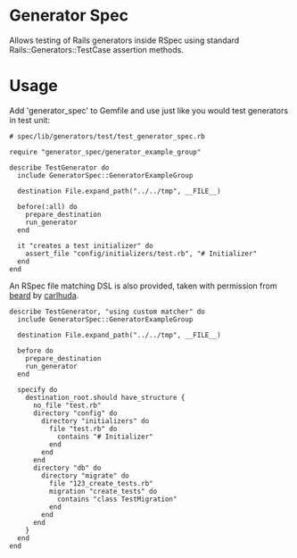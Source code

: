 # Generator Spec

Allows testing of Rails generators inside RSpec using standard Rails::Generators::TestCase assertion methods.

# Usage

Add 'generator_spec' to Gemfile and use just like you would test generators in test unit:

    # spec/lib/generators/test/test_generator_spec.rb
    
    require "generator_spec/generator_example_group"
    
    describe TestGenerator do
      include GeneratorSpec::GeneratorExampleGroup

      destination File.expand_path("../../tmp", __FILE__)

      before(:all) do
        prepare_destination
        run_generator
      end

      it "creates a test initializer" do
        assert_file "config/initializers/test.rb", "# Initializer"
      end
    end
    
An RSpec file matching DSL is also provided, taken with permission from [beard](https://github.com/carlhuda/beard/blob/master/spec/support/matcher.rb) by [carlhuda](https://github.com/carlhuda).

    describe TestGenerator, "using custom matcher" do
      include GeneratorSpec::GeneratorExampleGroup

      destination File.expand_path("../../tmp", __FILE__)
      
      before do
        prepare_destination
        run_generator
      end

      specify do
        destination_root.should have_structure {
          no_file "test.rb"
          directory "config" do
            directory "initializers" do
              file "test.rb" do
                contains "# Initializer"
              end
            end
          end
          directory "db" do
            directory "migrate" do
              file "123_create_tests.rb"
              migration "create_tests" do
                contains "class TestMigration"
              end
            end
          end
        }
      end
    end